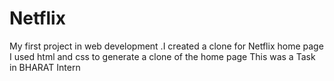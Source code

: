 # Netflix
My first project in web development .I created a clone for Netflix home page
I used html and css to generate a clone of the home page
This  was  a Task in  BHARAT Intern
